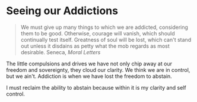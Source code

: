 # Seeing our Addictions

> We must give up many things to which we are addicted, considering them to be good.  Otherwise, courage will vanish, which should continually test itself. Greatness of soul will be lost, which can't stand out unless it disdains as petty what the mob regards as most desirable. Seneca, _Moral Letters_

 The little compulsions and drives we have not only chip away at our freedom and sovereignty, they cloud our clarity.
 We think we are in control, but we ain't.
 Addiction is when we have lost the freedom to abstain.
 
 I must reclaim the ability to abstain because within it is my clarity and self control.
 
 
 